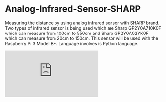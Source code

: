 # Analog-Infrared-Sensor-SHARP
Measuring the distance by using analog infrared sensor with SHARP brand. Two types of infrared sensor is being used which are Sharp GP2Y0A710K0F which can measure from 100cm to 550cm and  Sharp GP2Y0A02YK0F which can measure from 20cm to 150cm. This sensor will be used with the Raspberry Pi 3 Model B+. Language involves is Python language.

![alt text](https://www.robotshop.com/en/sharp-gp2y0a02yk0f-ir-range-sensor.html)
